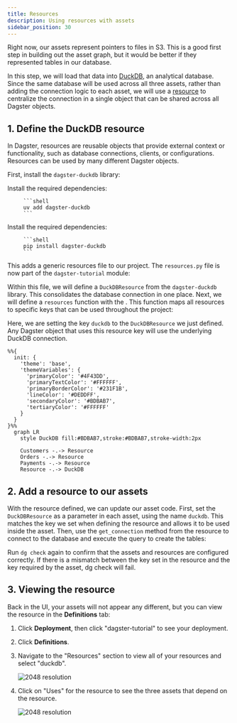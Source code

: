 ```yaml
---
title: Resources
description: Using resources with assets
sidebar_position: 30
---
```


Right now, our assets represent pointers to files in S3. This is a good first step in building out the asset graph, but it would be better if they represented tables in our database.

In this step, we will load that data into [DuckDB](https://duckdb.org), an analytical database. Since the same database will be used across all three assets, rather than adding the connection logic to each asset, we will use a [resource](/guides/build/external-resources) to centralize the connection in a single object that can be shared across all Dagster objects.

## 1. Define the DuckDB resource

In Dagster, resources are reusable objects that provide external context or functionality, such as database connections, clients, or configurations. Resources can be used by many different Dagster objects.

First, install the `dagster-duckdb` library:

<Tabs groupId="package-manager">
   <TabItem value="uv" label="uv">
      Install the required dependencies:

         ```shell
         uv add dagster-duckdb
         ```

   </TabItem>

   <TabItem value="pip" label="pip">
      Install the required dependencies:

         ```shell
         pip install dagster-duckdb
         ```

   </TabItem>
</Tabs>

<CliInvocationExample path="docs_snippets/docs_snippets/guides/tutorials/dagster-tutorial/commands/dg-scaffold-resources.txt" />

This adds a generic resources file to our project. The `resources.py` file is now part of the `dagster-tutorial` module:

<CliInvocationExample path="docs_snippets/docs_snippets/guides/tutorials/dagster-tutorial/tree/resources.txt" />

Within this file, we will define a `DuckDBResource` from the `dagster-duckdb` library. This consolidates the database connection in one place. Next, we will define a `resources` function with the <PyObject section="definitions" module="dagster" object="Definitions" decorator />. This function maps all resources to specific keys that can be used throughout the project:

<CodeExample
  path="docs_snippets/docs_snippets/guides/tutorials/dagster-tutorial/src/dagster_tutorial/defs/resources.py"
  language="python"
  title="src/dagster_tutorial/defs/resources.py"
/>

Here, we are setting the key `duckdb` to the `DuckDBResource` we just defined. Any Dagster object that uses this resource key will use the underlying DuckDB connection.

```mermaid
%%{
  init: {
    'theme': 'base',
    'themeVariables': {
      'primaryColor': '#4F43DD',
      'primaryTextColor': '#FFFFFF',
      'primaryBorderColor': '#231F1B',
      'lineColor': '#DEDDFF',
      'secondaryColor': '#BDBAB7',
      'tertiaryColor': '#FFFFFF'
    }
  }
}%%
  graph LR
    style DuckDB fill:#BDBAB7,stroke:#BDBAB7,stroke-width:2px

    Customers -.-> Resource
    Orders -.-> Resource
    Payments -.-> Resource
    Resource -.-> DuckDB
```

## 2. Add a resource to our assets

With the resource defined, we can update our asset code. First, set the `DuckDBResource` as a parameter in each asset, using the name `duckdb`. This matches the key we set when defining the resource and allows it to be used inside the asset. Then, use the `get_connection` method from the resource to connect to the database and execute the query to create the tables:

<CodeExample
  path="docs_snippets/docs_snippets/guides/tutorials/dagster-tutorial/src/dagster_tutorial/defs/assets.py"
  language="python"
  startAfter="start_define_assets_with_resources"
  endBefore="end_define_assets_with_resources"
  title="src/dagster_tutorial/defs/assets.py"
/>

Run `dg check` again to confirm that the assets and resources are configured correctly. If there is a mismatch between the key set in the resource and the key required by the asset, dg check will fail.

## 3. Viewing the resource

Back in the UI, your assets will not appear any different, but you can view the resource in the **Definitions** tab:

1. Click **Deployment**, then click "dagster-tutorial" to see your deployment.
2. Click **Definitions**.
3. Navigate to the "Resources" section to view all of your resources and select "duckdb".

   ![2048 resolution](/images/tutorial/dagster-tutorial/resource-1.png)

4. Click on "Uses" for the resource to see the three assets that depend on the resource.

   ![2048 resolution](/images/tutorial/dagster-tutorial/resource-2.png)
